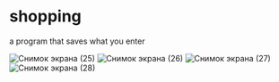 # shopping
 a program that saves what you enter


![Снимок экрана (25)](https://user-images.githubusercontent.com/77837323/113820952-63415480-97b6-11eb-9247-3ee3f83e4e1e.png)
![Снимок экрана (26)](https://user-images.githubusercontent.com/77837323/113820958-64728180-97b6-11eb-8017-5c10d58be7e1.png)
![Снимок экрана (27)](https://user-images.githubusercontent.com/77837323/113820961-66d4db80-97b6-11eb-802d-21b59f20a94c.png)
![Снимок экрана (28)](https://user-images.githubusercontent.com/77837323/113820975-69cfcc00-97b6-11eb-888e-7fc547fa45d9.png)
